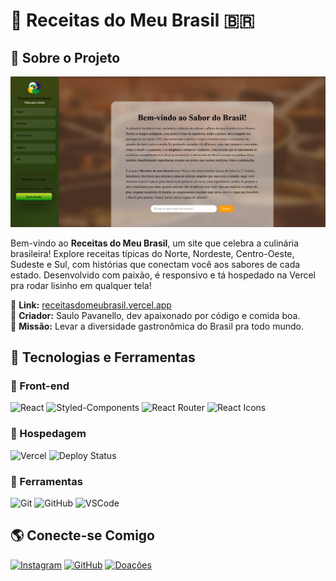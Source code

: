 # 👋 Receitas do Meu Brasil 🇧🇷

## 🍲 Sobre o Projeto

![Imagem do Projeto](https://github.com/MxSGameJPS/receitasdobrasil/blob/main/public/Captura%20de%20tela%202025-03-22%20081324.png?raw=true)

Bem-vindo ao **Receitas do Meu Brasil**, um site que celebra a culinária brasileira! Explore receitas típicas do Norte, Nordeste, Centro-Oeste, Sudeste e Sul, com histórias que conectam você aos sabores de cada estado. Desenvolvido com paixão, é responsivo e tá hospedado na Vercel pra rodar lisinho em qualquer tela!

📍 **Link:** [receitasdomeubrasil.vercel.app](https://receitasdomeubrasil.vercel.app)  
🚀 **Criador:** Saulo Pavanello, dev apaixonado por código e comida boa.  
🎯 **Missão:** Levar a diversidade gastronômica do Brasil pra todo mundo.

## 🚀 Tecnologias e Ferramentas

### 🔹 Front-end
![React](https://img.shields.io/badge/React-20232A?style=for-the-badge&logo=react&logoColor=61DAFB) ![Styled-Components](https://img.shields.io/badge/Styled_Components-DB7093?style=for-the-badge&logo=styled-components&logoColor=white) ![React Router](https://img.shields.io/badge/React_Router-CA4245?style=for-the-badge&logo=react-router&logoColor=white) ![React Icons](https://img.shields.io/badge/React_Icons-000000?style=for-the-badge&logo=react&logoColor=white)

### 🔹 Hospedagem
![Vercel](https://img.shields.io/badge/Vercel-000000?style=for-the-badge&logo=vercel&logoColor=white) ![Deploy Status](https://vercelbadge.vercel.app/api/mxsgamejps/receitasdomeubrasil?style=for-the-badge)

### 🔹 Ferramentas
![Git](https://img.shields.io/badge/Git-F05032?style=for-the-badge&logo=git&logoColor=white) ![GitHub](https://img.shields.io/badge/GitHub-181717?style=for-the-badge&logo=github&logoColor=white) ![VSCode](https://img.shields.io/badge/Visual_Studio_Code-007ACC?style=for-the-badge&logo=visual-studio-code&logoColor=white)

## 🌎 Conecte-se Comigo
[![Instagram](https://img.shields.io/badge/Instagram-E4405F?style=for-the-badge&logo=instagram&logoColor=white)](https://www.instagram.com/mxsgamejps/) [![GitHub](https://img.shields.io/badge/GitHub-181717?style=for-the-badge&logo=github&logoColor=white)](https://github.com/mxsgamejps) [![Doações](https://img.shields.io/badge/Livepix-FF69B4?style=for-the-badge&logo=heart&logoColor=white)](https://livepix.gg/mxsgamejps)
